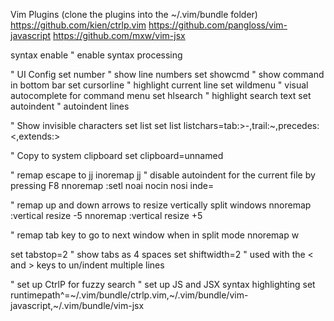 Vim Plugins (clone the plugins into the ~/.vim/bundle folder)
https://github.com/kien/ctrlp.vim
https://github.com/pangloss/vim-javascript
https://github.com/mxw/vim-jsx

syntax enable	" enable syntax processing

" UI Config
set number	" show line numbers
set showcmd	" show command in bottom bar
set cursorline	" highlight current line
set wildmenu	" visual autocomplete for command menu
set hlsearch	" highlight search text
set autoindent	" autoindent lines

" Show invisible characters
set list
set list listchars=tab:>-,trail:~,precedes:<,extends:>

" Copy to system clipboard
set clipboard=unnamed

" remap escape to jj
inoremap jj <esc>
" disable autoindent for the current file by pressing F8
nnoremap <F8> :setl noai nocin nosi inde=<CR>

" remap up and down arrows to resize vertically split windows
nnoremap <up> :vertical resize -5<cr>
nnoremap <down> :vertical resize +5<cr>

" remap tab key to go to next window when in split mode
nnoremap <Tab> <C-w>w

set tabstop=2 " show tabs as 4 spaces
set shiftwidth=2 " used with the < and > keys to un/indent multiple lines

" set up CtrlP for fuzzy search
" set up JS and JSX syntax highlighting
set runtimepath^=~/.vim/bundle/ctrlp.vim,~/.vim/bundle/vim-javascript,~/.vim/bundle/vim-jsx
